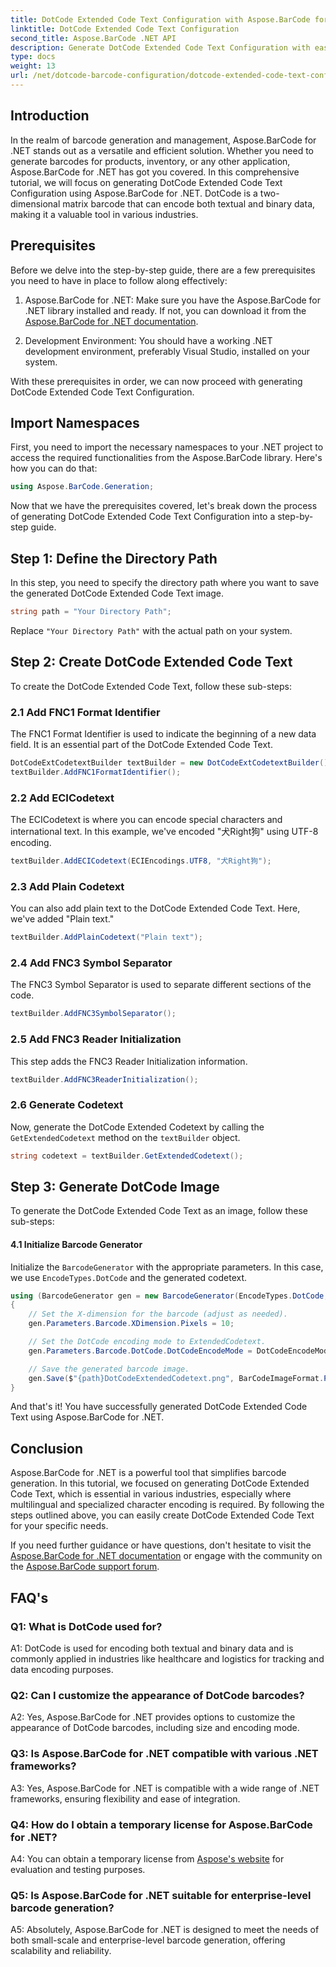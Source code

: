 ```yaml
---
title: DotCode Extended Code Text Configuration with Aspose.BarCode for .NET
linktitle: DotCode Extended Code Text Configuration
second_title: Aspose.BarCode .NET API
description: Generate DotCode Extended Code Text Configuration with ease using Aspose.BarCode for .NET. Follow our step-by-step guide for efficient barcode creation.
type: docs
weight: 13
url: /net/dotcode-barcode-configuration/dotcode-extended-code-text-configuration/
---
```

## Introduction

In the realm of barcode generation and management, Aspose.BarCode for .NET stands out as a versatile and efficient solution. Whether you need to generate barcodes for products, inventory, or any other application, Aspose.BarCode for .NET has got you covered. In this comprehensive tutorial, we will focus on generating DotCode Extended Code Text Configuration using Aspose.BarCode for .NET. DotCode is a two-dimensional matrix barcode that can encode both textual and binary data, making it a valuable tool in various industries.

## Prerequisites

Before we delve into the step-by-step guide, there are a few prerequisites you need to have in place to follow along effectively:

1. Aspose.BarCode for .NET: Make sure you have the Aspose.BarCode for .NET library installed and ready. If not, you can download it from the [Aspose.BarCode for .NET documentation](https://reference.aspose.com/barcode/net/).

2. Development Environment: You should have a working .NET development environment, preferably Visual Studio, installed on your system.

With these prerequisites in order, we can now proceed with generating DotCode Extended Code Text Configuration.

## Import Namespaces

First, you need to import the necessary namespaces to your .NET project to access the required functionalities from the Aspose.BarCode library. Here's how you can do that:


```csharp
using Aspose.BarCode.Generation;
```

Now that we have the prerequisites covered, let's break down the process of generating DotCode Extended Code Text Configuration into a step-by-step guide.



## Step 1: Define the Directory Path

In this step, you need to specify the directory path where you want to save the generated DotCode Extended Code Text image.

```csharp
string path = "Your Directory Path";
```

Replace `"Your Directory Path"` with the actual path on your system.

## Step 2: Create DotCode Extended Code Text

To create the DotCode Extended Code Text, follow these sub-steps:

### 2.1 Add FNC1 Format Identifier

The FNC1 Format Identifier is used to indicate the beginning of a new data field. It is an essential part of the DotCode Extended Code Text.

```csharp
DotCodeExtCodetextBuilder textBuilder = new DotCodeExtCodetextBuilder();
textBuilder.AddFNC1FormatIdentifier();
```

### 2.2 Add ECICodetext

The ECICodetext is where you can encode special characters and international text. In this example, we've encoded "犬Right狗" using UTF-8 encoding.

```csharp
textBuilder.AddECICodetext(ECIEncodings.UTF8, "犬Right狗");
```

### 2.3 Add Plain Codetext

You can also add plain text to the DotCode Extended Code Text. Here, we've added "Plain text."

```csharp
textBuilder.AddPlainCodetext("Plain text");
```

### 2.4 Add FNC3 Symbol Separator

The FNC3 Symbol Separator is used to separate different sections of the code.

```csharp
textBuilder.AddFNC3SymbolSeparator();
```

### 2.5 Add FNC3 Reader Initialization

This step adds the FNC3 Reader Initialization information.

```csharp
textBuilder.AddFNC3ReaderInitialization();
```

### 2.6 Generate Codetext

Now, generate the DotCode Extended Codetext by calling the `GetExtendedCodetext` method on the `textBuilder` object.

```csharp
string codetext = textBuilder.GetExtendedCodetext();
```

## Step 3: Generate DotCode Image

To generate the DotCode Extended Code Text as an image, follow these sub-steps:

#### 4.1 Initialize Barcode Generator

Initialize the `BarcodeGenerator` with the appropriate parameters. In this case, we use `EncodeTypes.DotCode` and the generated codetext.

```csharp
using (BarcodeGenerator gen = new BarcodeGenerator(EncodeTypes.DotCode, codetext))
{
    // Set the X-dimension for the barcode (adjust as needed).
    gen.Parameters.Barcode.XDimension.Pixels = 10;

    // Set the DotCode encoding mode to ExtendedCodetext.
    gen.Parameters.Barcode.DotCode.DotCodeEncodeMode = DotCodeEncodeMode.ExtendedCodetext;

    // Save the generated barcode image.
    gen.Save($"{path}DotCodeExtendedCodetext.png", BarCodeImageFormat.Png);
}
```

And that's it! You have successfully generated DotCode Extended Code Text using Aspose.BarCode for .NET.

## Conclusion

Aspose.BarCode for .NET is a powerful tool that simplifies barcode generation. In this tutorial, we focused on generating DotCode Extended Code Text, which is essential in various industries, especially where multilingual and specialized character encoding is required. By following the steps outlined above, you can easily create DotCode Extended Code Text for your specific needs.

If you need further guidance or have questions, don't hesitate to visit the [Aspose.BarCode for .NET documentation](https://reference.aspose.com/barcode/net/) or engage with the community on the [Aspose.BarCode support forum](https://forum.aspose.com/c/barcode/13).

## FAQ's

### Q1: What is DotCode used for?

A1: DotCode is used for encoding both textual and binary data and is commonly applied in industries like healthcare and logistics for tracking and data encoding purposes.

### Q2: Can I customize the appearance of DotCode barcodes?

A2: Yes, Aspose.BarCode for .NET provides options to customize the appearance of DotCode barcodes, including size and encoding mode.

### Q3: Is Aspose.BarCode for .NET compatible with various .NET frameworks?

A3: Yes, Aspose.BarCode for .NET is compatible with a wide range of .NET frameworks, ensuring flexibility and ease of integration.

### Q4: How do I obtain a temporary license for Aspose.BarCode for .NET?

A4: You can obtain a temporary license from [Aspose's website](https://purchase.aspose.com/temporary-license/) for evaluation and testing purposes.

### Q5: Is Aspose.BarCode for .NET suitable for enterprise-level barcode generation?

A5: Absolutely, Aspose.BarCode for .NET is designed to meet the needs of both small-scale and enterprise-level barcode generation, offering scalability and reliability.
